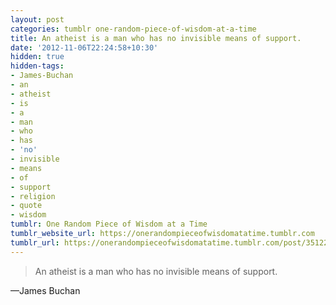 ```yaml
---
layout: post
categories: tumblr one-random-piece-of-wisdom-at-a-time
title: An atheist is a man who has no invisible means of support.
date: '2012-11-06T22:24:58+10:30'
hidden: true
hidden-tags:
- James-Buchan
- an
- atheist
- is
- a
- man
- who
- has
- 'no'
- invisible
- means
- of
- support
- religion
- quote
- wisdom
tumblr: One Random Piece of Wisdom at a Time
tumblr_website_url: https://onerandompieceofwisdomatatime.tumblr.com
tumblr_url: https://onerandompieceofwisdomatatime.tumblr.com/post/35122145403/an-atheist-is-a-man-who-has-no-invisible-means-of
---
```

> An atheist is a man who has no invisible means of support.

—James Buchan
